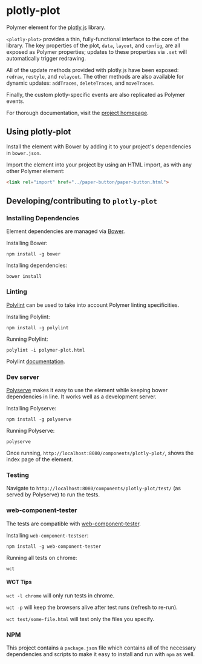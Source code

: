 # plotly-plot

Polymer element for the [plotly.js](https://plot.ly/javascript/) library.

`<plotly-plot>` provides a thin, fully-functional interface to the core of the
library. The key properties of the plot, `data`, `layout`, and `config`, are
all exposed as Polymer properties; updates to these properties via `.set` will
automatically trigger redrawing.

All of the update methods provided with plotly.js have been exposed:
`redraw`, `restyle`, and `relayout`. The other methods are also
available for dynamic updates: `addTraces`, `deleteTraces`, and `moveTraces`.

Finally, the custom plotly-specific events are also replicated as Polymer
events.

For thorough documentation, visit the
[project homepage](https://ginkgobioworks.github.io/plotly-plot).

## Using plotly-plot

Install the element with Bower by adding it to your project's dependencies in
`bower.json`.

Import the element into your project by using an HTML import, as with any other
Polymer element:

```html
<link rel="import" href="../paper-button/paper-button.html">
```

## Developing/contributing to `plotly-plot`

### Installing Dependencies

Element dependencies are managed via [Bower](http://bower.io/).

Installing Bower:

    npm install -g bower

Installing dependencies:

    bower install


### Linting

[Polylint](https://github.com/PolymerLabs/polylint) can be used to take into
account Polymer linting specificities.

Installing Polylint:

    npm install -g polylint

Running Polylint:

	polylint -i polymer-plot.html

Polylint [documentation](https://github.com/PolymerLabs/polylint#polylint).


### Dev server

[Polyserve](https://github.com/PolymerLabs/polyserve) makes it easy to use the
element while keeping bower dependencies in line. It works well as a development
server.

Installing Polyserve:

    npm install -g polyserve

Running Polyserve:

    polyserve

Once running, `http://localhost:8080/components/plotly-plot/`, shows the
index page of the element.


### Testing

Navigate to `http://localhost:8080/components/plotly-plot/test/` (as served
by Polyserve) to run the tests.

### web-component-tester

The tests are compatible with [web-component-tester](https://github.com/Polymer/web-component-tester).

Installing `web-component-testser`:

    npm install -g web-component-tester

Running all tests on chrome:

    wct

#### WCT Tips

`wct -l chrome` will only run tests in chrome.

`wct -p` will keep the browsers alive after test runs (refresh to re-run).

`wct test/some-file.html` will test only the files you specify.

### NPM

This project contains a `package.json` file which contains all of the necessary
dependencies and scripts to make it easy to install and run with `npm` as well.
